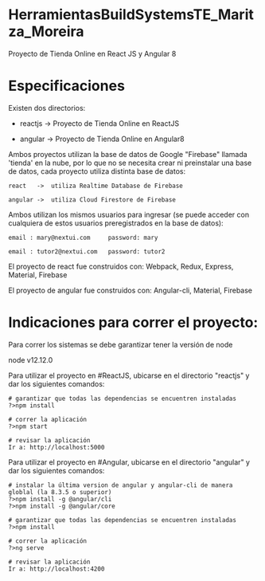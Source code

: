 # HerramientasBuildSystemsTE_Maritza_Moreira
 
  Proyecto de Tienda Online en React JS y Angular 8
 
 
 # Especificaciones
 
 Existen dos directorios:
 
  * reactjs  ->  Proyecto de Tienda Online en ReactJS
  
  * angular  ->  Proyecto de Tienda Online en Angular8
  
  Ambos proyectos utilizan la base de datos de Google "Firebase" llamada 'tienda' en la nube, por lo que no se necesita crear ni preinstalar una base de datos, cada  proyecto utiliza distinta base de datos:
  
    react   ->  utiliza Realtime Database de Firebase
  
    angular ->  utiliza Cloud Firestore de Firebase
  
  Ambos utilizan los mismos usuarios para ingresar (se puede acceder con cualquiera de estos usuarios preregistrados en la base de datos):
  
    email : mary@nextui.com     password: mary
   
    email : tutor2@nextui.com   password: tutor2
   
   
  El proyecto de react   fue construidos con: Webpack, Redux, Express, Material, Firebase
  
  El proyecto de angular fue construidos con: Angular-cli, Material, Firebase
  

 # Indicaciones para correr el proyecto:
 
  Para correr los sistemas se debe garantizar tener la versión de node
  
   node v12.12.0
   
  Para utilizar el proyecto en #ReactJS, ubicarse en el directorio "reactjs" y dar los siguientes comandos:
  
    # garantizar que todas las dependencias se encuentren instaladas
    ?>npm install      
    
    # correr la aplicación
    ?>npm start
    
    # revisar la aplicación
    Ir a: http://localhost:5000
    
   Para utilizar el proyecto en #Angular, ubicarse en el directorio "angular" y dar los siguientes comandos:
   
    # instalar la última version de angular y angular-cli de manera globlal (la 8.3.5 o superior)
    ?>npm install -g @angular/cli
    ?>npm install -g @angular/core
    
    # garantizar que todas las dependencias se encuentren instaladas
    ?>npm install      
    
    # correr la aplicación
    ?>ng serve
    
    # revisar la aplicación
    Ir a: http://localhost:4200
    
